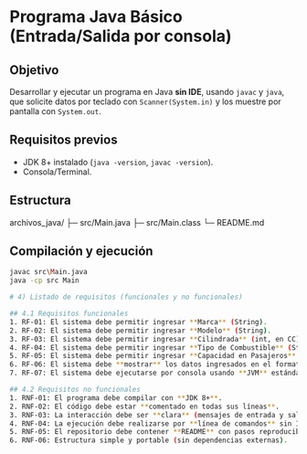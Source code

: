 # Programa Java Básico (Entrada/Salida por consola)

## Objetivo
Desarrollar y ejecutar un programa en Java **sin IDE**, usando `javac` y `java`, que solicite datos por teclado con `Scanner(System.in)` y los muestre por pantalla con `System.out`.

## Requisitos previos
- JDK 8+ instalado (`java -version`, `javac -version`).
- Consola/Terminal.

## Estructura
archivos_java/
├─ src/Main.java
├─ src/Main.class
└─ README.md

## Compilación y ejecución
```bash
javac src\Main.java
java -cp src Main

# 4) Listado de requisitos (funcionales y no funcionales)

## 4.1 Requisitos funcionales
1. RF-01: El sistema debe permitir ingresar **Marca** (String).
2. RF-02: El sistema debe permitir ingresar **Modelo** (String).
3. RF-03: El sistema debe permitir ingresar **Cilindrada** (int, en CC).
4. RF-04: El sistema debe permitir ingresar **Tipo de Combustible** (String).
5. RF-05: El sistema debe permitir ingresar **Capacidad en Pasajeros** (int).
6. RF-06: El sistema debe **mostrar** los datos ingresados en el formato solicitado.
7. RF-07: El sistema debe ejecutarse por consola usando **JVM** estándar.

## 4.2 Requisitos no funcionales
1. RNF-01: El programa debe compilar con **JDK 8+**.
2. RNF-02: El código debe estar **comentado en todas sus líneas**.
3. RNF-03: La interacción debe ser **clara** (mensajes de entrada y salida).
4. RNF-04: La ejecución debe realizarse por **línea de comandos** sin IDE.
5. RNF-05: El repositorio debe contener **README** con pasos reproducibles.
6. RNF-06: Estructura simple y portable (sin dependencias externas).